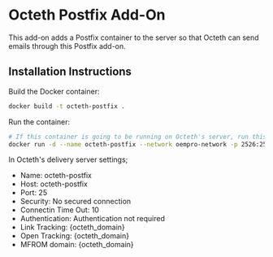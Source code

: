 # Octeth Postfix Add-On

This add-on adds a Postfix container to the server so that Octeth can send emails through this Postfix add-on.

## Installation Instructions

Build the Docker container:

```bash
docker build -t octeth-postfix .
```

Run the container:

```bash
# If this container is going to be running on Octeth's server, run this command:
docker run -d --name octeth-postfix --network oempro-network -p 2526:25 octeth-postfix
```

In Octeth's delivery server settings;

- Name: octeth-postfix
- Host: octeth-postfix
- Port: 25
- Security: No secured connection
- Connectin Time Out: 10
- Authentication: Authentication not required
- Link Tracking: {octeth_domain}
- Open Tracking: {octeth_domain}
- MFROM domain: {octeth_domain}

